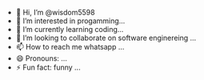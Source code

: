- 👋 Hi, I’m @wisdom5598
- 👀 I’m interested in progamming...
- 🌱 I’m currently learning coding...
- 💞️ I’m looking to collaborate on software enginereing ...
- 📫 How to reach me whatsapp ...
- 😄 Pronouns: ...
- ⚡ Fun fact: funny ...

<!---
wisdom5598/wisdom5598 is a ✨ special ✨ repository because its `README.md` (this file) appears on your GitHub profile.
You can click the Preview link to take a look at your changes.
--->
